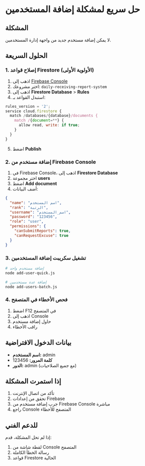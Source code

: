 # حل سريع لمشكلة إضافة المستخدمين

## المشكلة
لا يمكن إضافة مستخدم جديد من واجهة إدارة المستخدمين.

## الحلول السريعة

### 1. إصلاح قواعد Firestore (الأولوية الأولى)
1. اذهب إلى [Firebase Console](https://console.firebase.google.com)
2. اختر مشروعك: `daily-receiving-report-system`
3. اذهب إلى **Firestore Database** > **Rules**
4. استبدل القواعد بـ:
```javascript
rules_version = '2';
service cloud.firestore {
  match /databases/{database}/documents {
    match /{document=**} {
      allow read, write: if true;
    }
  }
}
```
5. اضغط **Publish**

### 2. إضافة مستخدم من Firebase Console
1. في Firebase Console، اذهب إلى **Firestore Database**
2. اختر مجموعة **users**
3. اضغط **Add document**
4. أضف البيانات:
```json
{
  "name": "اسم المستخدم",
  "rank": "الرتبة", 
  "username": "اسم_المستخدم",
  "password": "123456",
  "role": "user",
  "permissions": {
    "canSubmitReports": true,
    "canRequestExcuse": true
  }
}
```

### 3. تشغيل سكريبت إضافة المستخدمين
```bash
# إضافة مستخدم واحد
node add-user-quick.js

# إضافة عدة مستخدمين
node add-users-batch.js
```

### 4. فحص الأخطاء في المتصفح
1. اضغط F12 في المتصفح
2. اذهب إلى Console
3. حاول إضافة مستخدم
4. راقب الأخطاء

## بيانات الدخول الافتراضية
- **اسم المستخدم:** admin
- **كلمة المرور:** 123456
- **الدور:** admin (مع جميع الصلاحيات)

## إذا استمرت المشكلة
1. تأكد من اتصال الإنترنت
2. تحقق من إعدادات Firebase
3. جرب إضافة مستخدم من Firebase Console مباشرة
4. راجع Console المتصفح للأخطاء

## للدعم الفني
إذا لم تحل المشكلة، قدم:
1. لقطة شاشة من Console المتصفح
2. رسالة الخطأ الكاملة
3. قواعد Firestore الحالية 